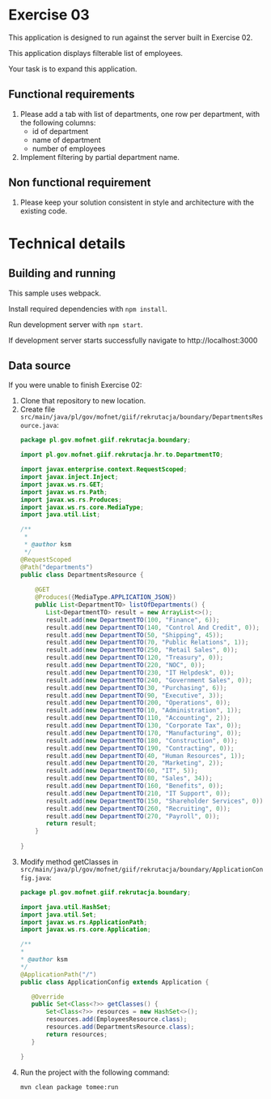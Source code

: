 # Exercise 03

This application is designed to run against the server built in Exercise 02.

This application displays filterable list of employees.

Your task is to expand this application.

## Functional requirements

 1. Please add a tab with list of departments, one row per department, with the following columns:
     - id of department
     - name of department
     - number of employees
 2. Implement filtering by partial department name.
 
## Non functional requirement

 1. Please keep your solution consistent in style and architecture
    with the existing code.

# Technical details

## Building and running
This sample uses webpack.
 
Install required dependencies with `npm install`.
 
Run development server with `npm start`.

If development server starts successfully navigate to http://localhost:3000

## Data source

If you were unable to finish Exercise 02:
 
 1. Clone that repository to new location.
 2. Create file `src/main/java/pl/gov/mofnet/giif/rekrutacja/boundary/DepartmentsResource.java`:
     ```java
     package pl.gov.mofnet.giif.rekrutacja.boundary;
     
     import pl.gov.mofnet.giif.rekrutacja.hr.to.DepartmentTO;
     
     import javax.enterprise.context.RequestScoped;
     import javax.inject.Inject;
     import javax.ws.rs.GET;
     import javax.ws.rs.Path;
     import javax.ws.rs.Produces;
     import javax.ws.rs.core.MediaType;
     import java.util.List;
     
     /**
      *
      * @author ksm
      */
     @RequestScoped
     @Path("departments")
     public class DepartmentsResource {
         
         @GET
         @Produces({MediaType.APPLICATION_JSON})
         public List<DepartmentTO> listOfDepartments() {
            List<DepartmentTO> result = new ArrayList<>();
            result.add(new DepartmentTO(100, "Finance", 6));
            result.add(new DepartmentTO(140, "Control And Credit", 0));
            result.add(new DepartmentTO(50, "Shipping", 45));
            result.add(new DepartmentTO(70, "Public Relations", 1));
            result.add(new DepartmentTO(250, "Retail Sales", 0));
            result.add(new DepartmentTO(120, "Treasury", 0));
            result.add(new DepartmentTO(220, "NOC", 0));
            result.add(new DepartmentTO(230, "IT Helpdesk", 0));
            result.add(new DepartmentTO(240, "Government Sales", 0));
            result.add(new DepartmentTO(30, "Purchasing", 6));
            result.add(new DepartmentTO(90, "Executive", 3));
            result.add(new DepartmentTO(200, "Operations", 0));
            result.add(new DepartmentTO(10, "Administration", 1));
            result.add(new DepartmentTO(110, "Accounting", 2));
            result.add(new DepartmentTO(130, "Corporate Tax", 0));
            result.add(new DepartmentTO(170, "Manufacturing", 0));
            result.add(new DepartmentTO(180, "Construction", 0));
            result.add(new DepartmentTO(190, "Contracting", 0));
            result.add(new DepartmentTO(40, "Human Resources", 1));
            result.add(new DepartmentTO(20, "Marketing", 2));
            result.add(new DepartmentTO(60, "IT", 5));
            result.add(new DepartmentTO(80, "Sales", 34));
            result.add(new DepartmentTO(160, "Benefits", 0));
            result.add(new DepartmentTO(210, "IT Support", 0));
            result.add(new DepartmentTO(150, "Shareholder Services", 0));
            result.add(new DepartmentTO(260, "Recruiting", 0));
            result.add(new DepartmentTO(270, "Payroll", 0));
            return result;     
         }
         
     }
     ```
 3. Modify method getClasses in `src/main/java/pl/gov/mofnet/giif/rekrutacja/boundary/ApplicationConfig.java`:
     ```java
    package pl.gov.mofnet.giif.rekrutacja.boundary;
    
    import java.util.HashSet;
    import java.util.Set;
    import javax.ws.rs.ApplicationPath;
    import javax.ws.rs.core.Application;
    
    /**
    *
    * @author ksm
    */
    @ApplicationPath("/")
    public class ApplicationConfig extends Application {
    
        @Override
        public Set<Class<?>> getClasses() {
            Set<Class<?>> resources = new HashSet<>();
            resources.add(EmployeesResource.class);
            resources.add(DepartmentsResource.class);
            return resources;
        }
    
    }
     ```
 4. Run the project with the following command:
     ```
     mvn clean package tomee:run
     ```
